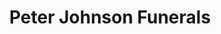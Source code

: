 ---
title: "Peter Johnson Funerals"
url: /hebburn/peter-johnson-funerals/
shop: funeral directors
---